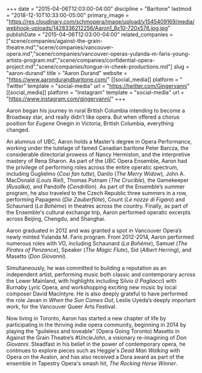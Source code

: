 +++
date = "2015-04-06T12:03:00-04:00"
discipline = "Baritone"
lastmod = "2018-12-10T10:33:00-05:00"
primary_image = "https://res.cloudinary.com/schmopera/image/upload/v1545409169/media/webhook-uploads/1428336212256/Aaron1_8x10-720x576.jpg.jpg"
publishDate = "2015-04-06T12:03:00-04:00"
related_companies = ["scene/companies/against-the-grain-theatre.md","scene/companies/vancouver-opera.md","scene/companies/vancouver-operas-yulanda-m-faris-young-artists-program.md","scene/companies/confidential-opera-project.md","scene/companies/tongue-in-cheek-productions.md"]
slug = "aaron-durand"
title = "Aaron Durand"
website = "https://www.aarondurandbaritone.com/"
[[social_media]]
platform = " Twitter"
template = "social-media"
url = "https://twitter.com/Gingervanni"
[[social_media]]
platform = "Instagram"
template = "social-media"
url = "https://www.instagram.com/gingervanni/"
+++

Aaron began his journey in rural British Columbia intending to become a Broadway star, and really didn’t like opera. But when offered a chorus position for *Eugene* Onegin in Victoria, British Columbia, everything changed.

An alumnus of UBC, Aaron holds a Master’s degree in Opera Performance, working under the tutelage of famed Canadian baritone Peter Barcza, the considerable directorial prowess of Nancy Hermiston, and the interpretive mastery of Rena Sharon. As part of the UBC Opera Ensemble, Aaron had the privilege of performing roles across the entire operatic spectrum, including Guglielmo (*Così fan tutte*), Danilo (*The Merry Widow*), John A. MacDonald (*Louis Riel*), Thomas Putnam (*The Crucible*), the Gamekeeper (*Rusalka*), and Pandolfe (*Cendrillon*). As part of the Ensemble’s summer program, he also traveled to the Czech Republic three summers in a row, performing Papageno (*Die Zauberflöte*), Count (*Le nozze di Figaro*) and Schaunard (*La Bohème*) in theatres across the country. Finally, as part of the Ensemble's cultural exchange trip, Aaron performed operatic excerpts across Beijing, Chengdu, and Shanghai.

Aaron graduated in 2012 and was granted a spot in Vancouver Opera’s newly minted Yulanda M. Faris program. From 2012-2014, Aaron performed numerous roles with VO, including Schaunard (*La Bohème*), Samuel (*The Pirates of Penzance*), Speaker (*The Magic Flute*), Sid (*Albert Herring*), and Masetto (*Don Giovanni*).

Simultaneously, he was committed to building a reputation as an independent artist, performing music both classic and contemporary across the Lower Mainland, with highlights including Silvio (*I Pagliacci*) with Burnaby Lyric Opera, and workshopping exciting new music by local composer David MacIntyre. He is also deeply grateful to have performed the role Javan in *When the Sun Comes Out*, Leslie Uyeda’s deeply important work, for the Vancouver Queer Arts Festival.

Now living in Toronto, Aaron has started a new chapter of life by participating in the thriving indie opera community, beginning in 2014 by playing the “guileless and loveable” (Opera Going Toronto) Masetto in Against the Grain Theatre’s *#UncleJohn*, a visionary re-imagining of *Don Giovanni*. Steadfast in his belief in the power of contemporary opera, he continues to explore pieces such as Heggie's *Dead Man Walking* with Opera on the Avalon, and has also received a Dora award as part of the ensemble in Tapestry Opera's smash hit, *The Rocking Horse Winner*. 
